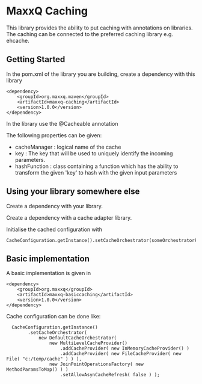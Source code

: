 # MaxxQ Caching

This library provides the ability to put caching with annotations on libraries.
The caching can be connected to the preferred caching library e.g. ehcache.

## Getting Started

In the pom.xml of the library you are building, create a dependency with this library

	<dependency>
		<groupId>org.maxxq.maven</groupId>
		<artifactId>maxxq-caching</artifactId>
		<version>1.0.0</version>
	</dependency>
	
In the library use the @Cacheable annotation

The following properties can be given:

- cacheManager : logical name of the cache
- key : The key that will be used to uniquely identify the incoming parameters.  
- hashFunction : class containing a function which has the ability to transform the given 'key' to hash with the given input parameters

## Using your library somewhere else

Create a dependency with your library.

Create a dependency with a cache adapter library.

Initialise the cached configuration with
	
	CacheConfiguration.getInstance().setCacheOrchestrator(someOrchestratorFromTheImplementation)
	

	
## Basic implementation

A basic implementation is given in 

	<dependency>
		<groupId>org.maxxq</groupId>
		<artifactId>maxxq-basiccaching</artifactId>
		<version>1.0.0</version>
	</dependency>
	
	
Cache configuration can be done like:

	  CacheConfiguration.getInstance()
            .setCacheOrchestrator(
                new DefaultCacheOrchestrator(
                    new MultiLevelCacheProvider()
                        .addCacheProvider( new InMemoryCacheProvider() )
                        .addCacheProvider( new FileCacheProvider( new File( "c:/temp/cache" ) ) ),
                    new JoinPointOperationsFactory( new MethodParamsToMap() ) )
                        .setAllowAsynCacheRefresh( false ) );
